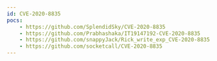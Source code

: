 ```yaml
---
id: CVE-2020-8835
pocs:
    - https://github.com/SplendidSky/CVE-2020-8835
    - https://github.com/Prabhashaka/IT19147192-CVE-2020-8835
    - https://github.com/snappyJack/Rick_write_exp_CVE-2020-8835
    - https://github.com/socketcall/CVE-2020-8835
---
```

